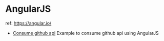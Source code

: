 AngularJS
=========
ref: https://angular.io/

* [Consume github api](https://github.com/leidsondias/angularJS/tree/master/consumeGIT)
Example to consume github api using AngularJS

 

